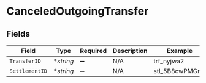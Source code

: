 # CanceledOutgoingTransfer


## Fields

| Field              | Type               | Required           | Description        | Example            |
| ------------------ | ------------------ | ------------------ | ------------------ | ------------------ |
| `TransferID`       | **string*          | :heavy_minus_sign: | N/A                | trf_nyjwa2         |
| `SettlementID`     | **string*          | :heavy_minus_sign: | N/A                | stl_5B8cwPMGnU     |